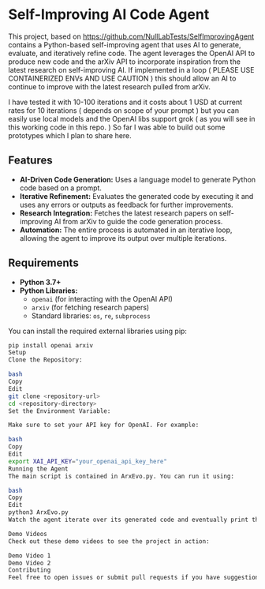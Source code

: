 # Self-Improving AI Code Agent

This project, based on https://github.com/NullLabTests/SelfImprovingAgent contains a Python-based self-improving agent that uses AI to generate, evaluate, and iteratively refine code. The agent leverages the OpenAI API to produce new code and the arXiv API to incorporate inspiration from the latest research on self-improving AI. If implemented in a loop ( PLEASE USE CONTAINERIZED ENVs AND USE CAUTION ) this should allow an AI to continue to improve with the latest research pulled from arXiv. 

I have tested it with 10-100 iterations and it costs about 1 USD at current rates for 10 iterations ( depends on scope of your prompt ) but you can easily use local models and the OpenAI libs support grok ( as you will see in this working code in this repo. ) So far I was able to build out some prototypes which I plan to share here.

## Features

- **AI-Driven Code Generation:** Uses a language model to generate Python code based on a prompt.
- **Iterative Refinement:** Evaluates the generated code by executing it and uses any errors or outputs as feedback for further improvements.
- **Research Integration:** Fetches the latest research papers on self-improving AI from arXiv to guide the code generation process.
- **Automation:** The entire process is automated in an iterative loop, allowing the agent to improve its output over multiple iterations.

## Requirements

- **Python 3.7+**
- **Python Libraries:**
  - `openai` (for interacting with the OpenAI API)
  - `arxiv` (for fetching research papers)
  - Standard libraries: `os`, `re`, `subprocess`

You can install the required external libraries using pip:

```bash
pip install openai arxiv
Setup
Clone the Repository:

bash
Copy
Edit
git clone <repository-url>
cd <repository-directory>
Set the Environment Variable:

Make sure to set your API key for OpenAI. For example:

bash
Copy
Edit
export XAI_API_KEY="your_openai_api_key_here"
Running the Agent
The main script is contained in ArxEvo.py. You can run it using:

bash
Copy
Edit
python3 ArxEvo.py
Watch the agent iterate over its generated code and eventually print the final version to the console.

Demo Videos
Check out these demo videos to see the project in action:

Demo Video 1
Demo Video 2
Contributing
Feel free to open issues or submit pull requests if you have suggestions or improvements.


